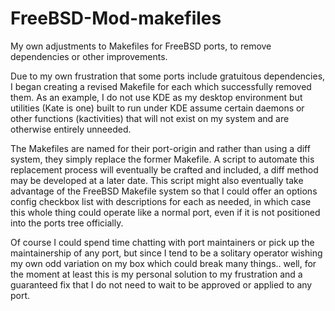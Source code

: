 # FreeBSD-Mod-makefiles
My own adjustments to Makefiles for FreeBSD ports, to remove dependencies or other improvements.

Due to my own frustration that some ports include gratuitous dependencies, I began creating a revised Makefile for each which successfully removed them.  As an example, I do not use KDE as my desktop environment but utilities (Kate is one) built to run under KDE assume certain daemons or other functions (kactivities) that will not exist on my system and are otherwise entirely unneeded.  

The Makefiles are named for their port-origin and rather than using a diff system, they simply replace the former Makefile.  A script to automate this replacement process will eventually be crafted and included, a diff method may be developed at a later date.  This script might also eventually take advantage of the FreeBSD Makefile system so that I could offer an options config checkbox list with descriptions for each as needed, in which case this whole thing could operate like a normal port, even if it is not positioned into the ports tree officially.

Of course I could spend time chatting with port maintainers or pick up the maintainership of any port, but since I tend to be a solitary operator wishing my own odd variation on my box which could break many things.. well, for the moment at least this is my personal solution to my frustration and a guaranteed fix that I do not need to wait to be approved or applied to any port.
